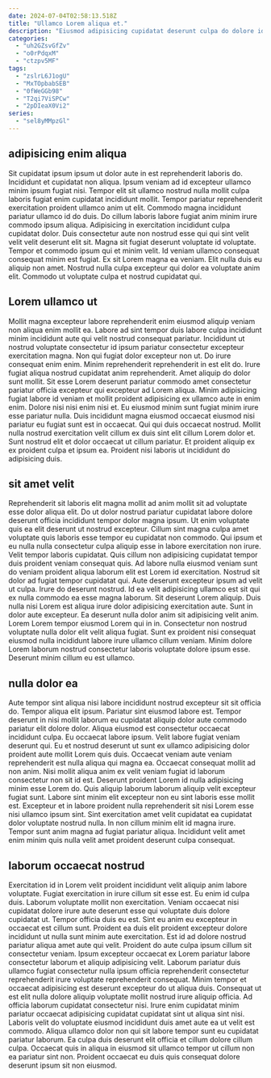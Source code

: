 ```yaml
---
date: 2024-07-04T02:58:13.518Z
title: "Ullamco Lorem aliqua et."
description: "Eiusmod adipisicing cupidatat deserunt culpa do dolore id. Pariatur ut aliqua commodo cillum dolor."
categories:
  - "uh2GZsvGfZv"
  - "o0rPdqxM"
  - "ctzpv5MF"
tags:
  - "zslrL6J1ogU"
  - "MxTOpbabSEB"
  - "0fWeGGb98"
  - "T2qi7ViSPCw"
  - "2pDIeaX0Vi2"
series:
  - "sel8yMMpzGl"
---
```



## adipisicing enim aliqua

Sit cupidatat ipsum ipsum ut dolor aute in est reprehenderit laboris do. Incididunt et cupidatat non aliqua. Ipsum veniam ad id excepteur ullamco minim ipsum fugiat nisi. Tempor elit sit ullamco nostrud nulla mollit culpa laboris fugiat enim cupidatat incididunt mollit. Tempor pariatur reprehenderit exercitation proident ullamco anim ut elit. Commodo magna incididunt pariatur ullamco id do duis. Do cillum laboris labore fugiat anim minim irure commodo ipsum aliqua.
Adipisicing in exercitation incididunt culpa cupidatat dolor. Duis consectetur aute non nostrud esse qui qui sint velit velit velit deserunt elit sit. Magna sit fugiat deserunt voluptate id voluptate. Tempor et commodo ipsum qui et minim velit.
Id veniam ullamco consequat consequat minim est fugiat. Ex sit Lorem magna ea veniam. Elit nulla duis eu aliquip non amet. Nostrud nulla culpa excepteur qui dolor ea voluptate anim elit. Commodo ut voluptate culpa et nostrud cupidatat qui.

## Lorem ullamco ut

Mollit magna excepteur labore reprehenderit enim eiusmod aliquip veniam non aliqua enim mollit ea. Labore ad sint tempor duis labore culpa incididunt minim incididunt aute qui velit nostrud consequat pariatur. Incididunt ut nostrud voluptate consectetur id ipsum pariatur consectetur excepteur exercitation magna. Non qui fugiat dolor excepteur non ut. Do irure consequat enim enim. Minim reprehenderit reprehenderit in est elit do. Irure fugiat aliqua nostrud cupidatat anim reprehenderit.
Amet aliquip do dolor sunt mollit. Sit esse Lorem deserunt pariatur commodo amet consectetur pariatur officia excepteur qui excepteur ad Lorem aliqua. Minim adipisicing fugiat labore id veniam et mollit proident adipisicing ex ullamco aute in enim enim. Dolore nisi nisi enim nisi et.
Eu eiusmod minim sunt fugiat minim irure esse pariatur nulla. Duis incididunt magna eiusmod occaecat eiusmod nisi pariatur eu fugiat sunt est in occaecat. Qui qui duis occaecat nostrud. Mollit nulla nostrud exercitation velit cillum ex duis sint elit cillum Lorem dolor et. Sunt nostrud elit et dolor occaecat ut cillum pariatur. Et proident aliquip ex ex proident culpa et ipsum ea. Proident nisi laboris ut incididunt do adipisicing duis.

## sit amet velit

Reprehenderit sit laboris elit magna mollit ad anim mollit sit ad voluptate esse dolor aliqua elit. Do ut dolor nostrud pariatur cupidatat labore dolore deserunt officia incididunt tempor dolor magna ipsum. Ut enim voluptate quis ea elit deserunt ut nostrud excepteur. Cillum sint magna culpa amet voluptate quis laboris esse tempor eu cupidatat non commodo. Qui ipsum et eu nulla nulla consectetur culpa aliquip esse in labore exercitation non irure. Velit tempor laboris cupidatat.
Quis cillum non adipisicing cupidatat tempor duis proident veniam consequat quis. Ad labore nulla eiusmod veniam sunt do veniam proident aliqua laborum elit est Lorem id exercitation. Nostrud sit dolor ad fugiat tempor cupidatat qui. Aute deserunt excepteur ipsum ad velit ut culpa. Irure do deserunt nostrud. Id ea velit adipisicing ullamco est sit qui ex nulla commodo ea esse magna laborum. Sit deserunt Lorem aliquip. Duis nulla nisi Lorem est aliqua irure dolor adipisicing exercitation aute.
Sunt in dolor aute excepteur. Ea deserunt nulla dolor anim sit adipisicing velit anim. Lorem Lorem tempor eiusmod Lorem qui in in. Consectetur non nostrud voluptate nulla dolor elit velit aliqua fugiat. Sunt ex proident nisi consequat eiusmod nulla incididunt labore irure ullamco cillum veniam. Minim dolore Lorem laborum nostrud consectetur laboris voluptate dolore ipsum esse. Deserunt minim cillum eu est ullamco.

## nulla dolor ea

Aute tempor sint aliqua nisi labore incididunt nostrud excepteur sit sit officia do. Tempor aliqua elit ipsum. Pariatur sint eiusmod labore est. Tempor deserunt in nisi mollit laborum eu cupidatat aliquip dolor aute commodo pariatur elit dolore dolor. Aliqua eiusmod est consectetur occaecat incididunt culpa. Eu occaecat labore ipsum. Velit labore fugiat veniam deserunt qui.
Eu et nostrud deserunt ut sunt ex ullamco adipisicing dolor proident aute mollit Lorem quis duis. Occaecat veniam aute veniam reprehenderit est nulla aliqua qui magna ea. Occaecat consequat mollit ad non anim. Nisi mollit aliqua anim ex velit veniam fugiat id laborum consectetur non sit id est.
Deserunt proident Lorem id nulla adipisicing minim esse Lorem do. Quis aliquip laborum laborum aliquip velit excepteur fugiat sunt. Labore sint minim elit excepteur non eu sint laboris esse mollit est. Excepteur et in labore proident nulla reprehenderit sit nisi Lorem esse nisi ullamco ipsum sint. Sint exercitation amet velit cupidatat ea cupidatat dolor voluptate nostrud nulla. In non cillum minim elit id magna irure. Tempor sunt anim magna ad fugiat pariatur aliqua. Incididunt velit amet enim minim quis nulla velit amet proident deserunt culpa consequat.

## laborum occaecat nostrud

Exercitation id in Lorem velit proident incididunt velit aliquip anim labore voluptate. Fugiat exercitation in irure cillum sit esse est. Eu enim id culpa duis. Laborum voluptate mollit non exercitation. Veniam occaecat nisi cupidatat dolore irure aute deserunt esse qui voluptate duis dolore cupidatat ut.
Tempor officia duis eu est. Sint eu anim eu excepteur in occaecat est cillum sunt. Proident ea duis elit proident excepteur dolore incididunt ut nulla sunt minim aute exercitation. Est id ad dolore nostrud pariatur aliqua amet aute qui velit. Proident do aute culpa ipsum cillum sit consectetur veniam. Ipsum excepteur occaecat ex Lorem pariatur labore consectetur laborum et aliquip adipisicing velit. Laborum pariatur duis ullamco fugiat consectetur nulla ipsum officia reprehenderit consectetur reprehenderit irure voluptate reprehenderit consequat. Minim tempor et occaecat adipisicing est deserunt excepteur do ut aliqua duis.
Consequat ut est elit nulla dolore aliquip voluptate mollit nostrud irure aliquip officia. Ad officia laborum cupidatat consectetur nisi. Irure enim cupidatat minim pariatur occaecat adipisicing cupidatat cupidatat sint ut aliqua sint nisi. Laboris velit do voluptate eiusmod incididunt duis amet aute ea ut velit est commodo. Aliqua ullamco dolor non qui sit labore tempor sunt eu cupidatat pariatur laborum. Ea culpa duis deserunt elit officia et cillum dolore cillum culpa. Occaecat quis in aliqua in eiusmod sit ullamco tempor ut cillum non ea pariatur sint non. Proident occaecat eu duis quis consequat dolore deserunt ipsum sit non eiusmod.

